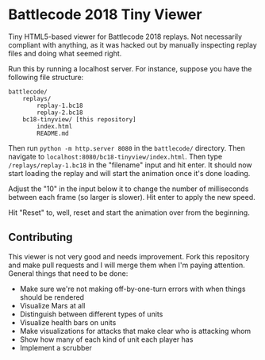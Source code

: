 Battlecode 2018 Tiny Viewer
===========================

Tiny HTML5-based viewer for Battlecode 2018 replays. Not necessarily compliant with anything, as it was hacked out by manually inspecting replay files and doing what seemed right.

Run this by running a localhost server. For instance, suppose you have the following file structure:

```
battlecode/
    replays/
        replay-1.bc18
        replay-2.bc18
    bc18-tinyview/ [this repository]
        index.html
        README.md
```

Then run `python -m http.server 8080` in the `battlecode/` directory. Then navigate to `localhost:8080/bc18-tinyview/index.html`. Then type `/replays/replay-1.bc18` in the "filename" input and hit enter. It should now start loading the replay and will start the animation once it's done loading.

Adjust the "10" in the input below it to change the number of milliseconds between each frame (so larger is slower). Hit enter to apply the new speed.

Hit "Reset" to, well, reset and start the animation over from the beginning.

Contributing
------------

This viewer is not very good and needs improvement. Fork this repository and make pull requests and I will merge them when I'm paying attention. General things that need to be done:
 - Make sure we're not making off-by-one-turn errors with when things should be rendered
 - Visualize Mars at all
 - Distinguish between different types of units
 - Visualize health bars on units
 - Make visualizations for attacks that make clear who is attacking whom
 - Show how many of each kind of unit each player has
 - Implement a scrubber
